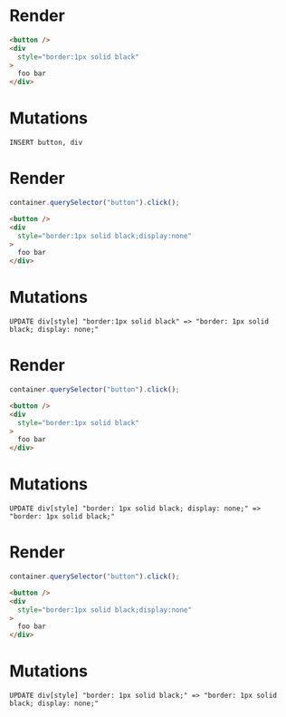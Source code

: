 # Render
```html
<button />
<div
  style="border:1px solid black"
>
  foo bar
</div>
```

# Mutations
```
INSERT button, div
```

# Render
```js
container.querySelector("button").click();
```
```html
<button />
<div
  style="border:1px solid black;display:none"
>
  foo bar
</div>
```

# Mutations
```
UPDATE div[style] "border:1px solid black" => "border: 1px solid black; display: none;"
```

# Render
```js
container.querySelector("button").click();
```
```html
<button />
<div
  style="border:1px solid black"
>
  foo bar
</div>
```

# Mutations
```
UPDATE div[style] "border: 1px solid black; display: none;" => "border: 1px solid black;"
```

# Render
```js
container.querySelector("button").click();
```
```html
<button />
<div
  style="border:1px solid black;display:none"
>
  foo bar
</div>
```

# Mutations
```
UPDATE div[style] "border: 1px solid black;" => "border: 1px solid black; display: none;"
```